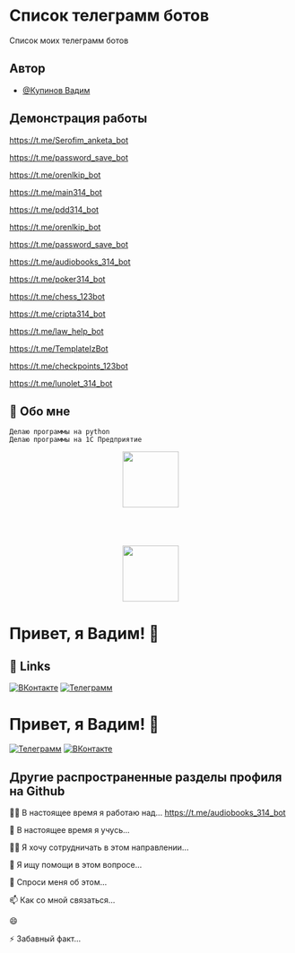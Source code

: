 # Список телеграмм ботов

Список моих телеграмм ботов


## Автор

- [@Купинов Вадим ](https://t.me/Createbot314)


## Демонстрация работы

https://t.me/Serofim_anketa_bot

https://t.me/password_save_bot

https://t.me/orenlkip_bot

https://t.me/main314_bot

https://t.me/pdd314_bot

https://t.me/orenlkip_bot

https://t.me/password_save_bot

https://t.me/audiobooks_314_bot

https://t.me/poker314_bot

https://t.me/chess_123bot

https://t.me/cripta314_bot

https://t.me/law_help_bot

https://t.me/TemplateIzBot

https://t.me/checkpoints_123bot

https://t.me/lunolet_314_bot

## 🚀 Обо мне
	Делаю программы на python
	Делаю программы на 1С Предприятие



<div id="header" align="center">
  <img src="https://media.giphy.com/media/M9gbBd9nbDrOTu1Mqx/giphy.gif" width="100"/>
</div>


<BR>
<BR>
<BR>
<BR>

<div id="header" align="center">
  <img src="https://i.giphy.com/media/v1.Y2lkPTc5MGI3NjExNnMzcW1xY3p0ajRqYnZ3aDltejFuY3B6ZzFtbmgxOTA3OGhxNWh6MSZlcD12MV9pbnRlcm5hbF9naWZfYnlfaWQmY3Q9Zw/hfhJUK0ABJIyxZNRPB/giphy.gif" width="100"/>
</div>




# Привет, я Вадим! 👋
## 🔗 Links

[![ВКонтакте](https://img.shields.io/badge/%D0%92%D0%9A%D0%BE%D0%BD%D1%82%D0%B0%D0%BA%D1%82%D0%B5-7A2BE1?style=for-the-badge&logo=coze&logoColor=violet&labelColor=abcdef&color=%239ACD32)](https://vk.com/3dot14)
[![Телеграмм](https://img.shields.io/badge/%D0%A2%D0%B5%D0%BB%D0%B5%D0%B3%D1%80%D0%B0%D0%BC%D0%BC-7A2BE1?style=for-the-badge&logo=telegram&logoColor=violet&labelColor=abcdef&color=0000FF)](https://t.me/a123_master)



# Привет, я Вадим! 👋

[![Телеграмм](https://img.shields.io/badge/%D0%A2%D0%B5%D0%BB%D0%B5%D0%B3%D1%80%D0%B0%D0%BC%D0%BC-%23FFFF00?style=for-the-badge&logo=telegram&logoColor=#FFFF00&label=&labelColor=&color=)](https://t.me/a123_master)
[![ВКонтакте](https://img.shields.io/badge/%D0%92%D0%9A%D0%BE%D0%BD%D1%82%D0%B0%D0%BA%D1%82%D0%B5-%23FFFF00?style=for-the-badge&logo=telegram&logoColor=#FFFF00&label=&labelColor=&color=)](https://vk.com/3dot14)



## Другие распространенные разделы профиля на Github
👩‍💻 В настоящее время я работаю над... https://t.me/audiobooks_314_bot

🧠 В настоящее время я учусь...

👯‍♀️ Я хочу сотрудничать в этом направлении...

🤔 Я ищу помощи в этом вопросе...

💬 Спроси меня об этом...

📫 Как со мной связаться...

😄 

⚡️ Забавный факт...


